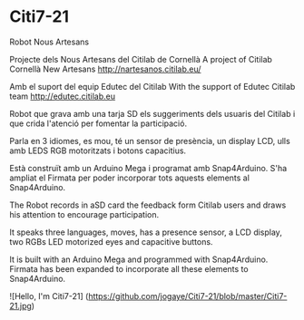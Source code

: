 # Citi7-21
Robot Nous Artesans

Projecte dels Nous Artesans del Citilab de Cornellà
A project of Citilab Cornellà New Artesans
http://nartesanos.citilab.eu/

Amb el suport del equip Edutec del Citilab 
With the support of Edutec Citilab team
http://edutec.citilab.eu

Robot que grava amb una tarja SD els suggeriments dels usuaris del Citilab  i que crida l'atenció per fomentar la participació.

Parla en 3 idiomes, es mou, té un sensor de presència, un display LCD, ulls amb LEDS RGB motoritzats i botons capacitius.

Està construït amb un Arduino Mega i programat amb Snap4Arduino. S'ha ampliat el Firmata per poder incorporar tots aquests elements al Snap4Arduino.

The Robot records in aSD card the feedback form Citilab users and draws his attention to encourage participation.

It speaks three languages, moves, has a presence sensor, a LCD display, two  RGBs LED motorized eyes and capacitive buttons.

It is built with an Arduino Mega and programmed with Snap4Arduino. Firmata has been expanded to incorporate all these elements to Snap4Arduino.



![Hello, I'm Citi7-21] (https://github.com/jogaye/Citi7-21/blob/master/Citi7-21.jpg)
